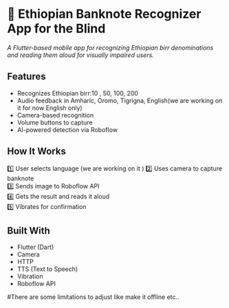 # 🏦 Ethiopian Banknote Recognizer App for the Blind  
_A Flutter-based mobile app for recognizing Ethiopian birr denominations and reading them aloud for visually impaired users._

## Features
- Recognizes Ethiopian birr:10 , 50, 100, 200
- Audio feedback in Amharic, Oromo, Tigrigna, English(we are working on it for now English only)
- Camera-based recognition
- Volume buttons to capture
- AI-powered detection via Roboflow

## How It Works
1️⃣ User selects language (we are working on it )
2️⃣ Uses camera to capture banknote  
3️⃣ Sends image to Roboflow API  
4️⃣ Gets the result and reads it aloud  
5️⃣ Vibrates for confirmation

## Built With
- Flutter (Dart)
- Camera
- HTTP
- TTS (Text to Speech)
- Vibration
- Roboflow API


#There are some limitations to adjust like make it offline etc..

